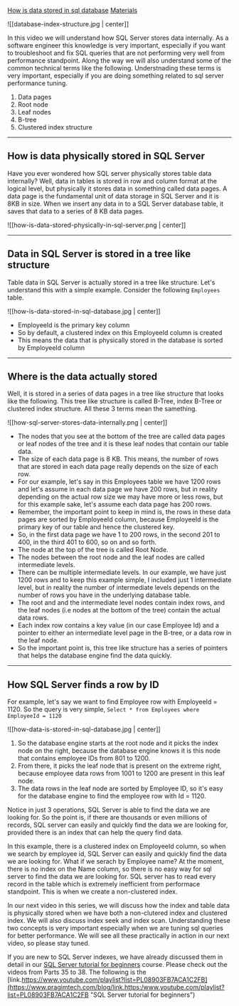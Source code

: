 [How is data stored in sql database](https://www.youtube.com/watch?v=OyBwIjnQLtI&list=PL6n9fhu94yhXg5A0Fl3CQAo1PbOcRPjd0)
[Materials](https://www.pragimtech.com/blog/sql-optimization/how-is-data-stored-in-sql-database/)

![[database-index-structure.jpg | center]]

In this video we will understand how SQL Server stores data internally. As a software engineer this knowledge is very important, especially if you want to troubleshoot and fix SQL queries that are not performing very well from performance standpoint. Along the way we will also understand some of the common technical terms like the following. Understnading these terms is very important, especially if you are doing something related to sql server performance tuning.

1. Data pages
2. Root node
3. Leaf nodes
4. B-tree
5. Clustered index structure
---
## How is data physically stored in SQL Server

Have you ever wondered how SQL server physically stores table data internally? Well, data in tables is stored in row and column format at the logical level, but physically it stores data in something called data pages. A data page is the fundamental unit of data storage in SQL Server and it is 8KB in size. When we insert any data in to a SQL Server database table, it saves that data to a series of 8 KB data pages.

![[how-is-data-stored-physically-in-sql-server.png | center]]

---
## Data in SQL Server is stored in a tree like structure

Table data in SQL Server is actually stored in a tree like structure. Let's understand this with a simple example. Consider the following `Employees` table.

![[how-is-data-stored-in-sql-database.jpg | center]]

- EmployeeId is the primary key column
- So by default, a clustered index on this EmployeeId column is created
- This means the data that is physically stored in the database is sorted by EmployeeId column

---
## Where is the data actually stored

Well, it is stored in a series of data pages in a tree like structure that looks like the following. This tree like structure is called B-Tree, index B-Tree or clustered index structure. All these 3 terms mean the samething.

![[how-sql-server-stores-data-internally.png | center]]

- The nodes that you see at the bottom of the tree are called data pages or leaf nodes of the tree and it is these leaf nodes that contain our table data.
- The size of each data page is 8 KB. This means, the number of rows that are stored in each data page really depends on the size of each row.
- For our example, let's say in this Employees table we have 1200 rows and let's assume in each data page we have 200 rows, but in reality depending on the actual row size we may have more or less rows, but for this example sake, let's assume each data page has 200 rows.
- Remember, the important point to keep in mind is, the rows in these data pages are sorted by EmployeeId column, because EmployeeId is the primary key of our table and hence the clustered key.
- So, in the first data page we have 1 to 200 rows, in the second 201 to 400, in the third 401 to 600, so on and so forth.
- The node at the top of the tree is called Root Node.
- The nodes between the root node and the leaf nodes are called intermediate levels.
- There can be multiple intermediate levels. In our example, we have just 1200 rows and to keep this example simple, I included just 1 intermediate level, but in reality the number of intermediate levels depends on the number of rows you have in the underlying database table.
- The root and and the intermediate level nodes contain index rows, and the leaf nodes (i.e nodes at the bottom of the tree) contain the actual data rows.
- Each index row contains a key value (in our case Employee Id) and a pointer to either an intermediate level page in the B-tree, or a data row in the leaf node. 
- So the important point is, this tree like structure has a series of pointers that helps the database engine find the data quickly.

---
## How SQL Server finds a row by ID

For example, let's say we want to find Employee row with EmployeeId = 1120. So the query is very simple, `Select * from Employees where EmployeeId = 1120`

![[how-data-is-stored-in-sql-database.jpg | center]]

1. So the database engine starts at the root node and it picks the index node on the right, because the database engine knows it is this node that contains employee IDs from 801 to 1200.
2. From there, it picks the leaf node that is present on the extreme right, because employee data rows from 1001 to 1200 are present in this leaf node.
3. The data rows in the leaf node are sorted by Employee ID, so it's easy for the database engine to find the employee row with Id = 1120.

Notice in just 3 operations, SQL Server is able to find the data we are looking for. So the point is, if there are thousands or even millions of records, SQL server can easily and quickly find the data we are looking for, provided there is an index that can help the query find data.

In this example, there is a clustered index on EmployeeId column, so when we search by employee id, SQL Server can easily and quickly find the data we are looking for. What if we serach by Employee name? At the moment, there is no index on the Name column, so there is no easy way for sql server to find the data we are looking for. SQL server has to read every record in the table which is extremely inefficient from performace standpoint. This is when we create a non-clustered index.

In our next video in this series, we will discuss how the index and table data is physically stored when we have both a non-clutered index and clustered index. We will also discuss index seek and index scan. Understanding these two concepts is very important especially when we are tuning sql queries for better performance. We will see all these practically in action in our next video, so please stay tuned.

If you are new to SQL Server indexes, we have already discussed them in detail in our [SQL Server tutorial for beginners](https://www.youtube.com/playlist?list=PL08903FB7ACA1C2FB "SQL Server tutorial for beginners") course. Please check out the videos from Parts 35 to 38. The following is the [link.https://www.youtube.com/playlist?list=PL08903FB7ACA1C2FB](https://www.pragimtech.com/blog/link.https:/www.youtube.com/playlist?list=PL08903FB7ACA1C2FB "SQL Server tutorial for beginners")